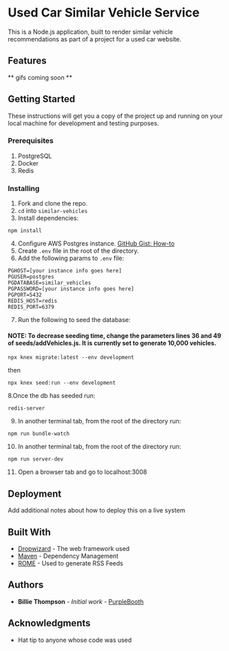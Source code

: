 # Used Car Similar Vehicle Service

This is a Node.js application, built to render similar vehicle recommendations as part of a project for a used car website.
## Features
** gifs coming soon **


## Getting Started

These instructions will get you a copy of the project up and running on your local machine for development and testing purposes.

### Prerequisites

1. PostgreSQL
2. Docker
3. Redis

### Installing

1. Fork and clone the repo.
2. `cd` into `similar-vehicles`
3. Install dependencies:

```
npm install
```

4. Configure AWS Postgres instance. [GitHub Gist: How-to](https://gist.github.com/matt-winzer/266ae9930264faf8d02a065e9611b614)
5. Create `.env` file in the root of the directory.
6. Add the following params to `.env` file:
```
PGHOST=[your instance info goes here]
PGUSER=postgres
PGDATABASE=similar_vehicles
PGPASSWORD=[your instance info goes here]
PGPORT=5432
REDIS_HOST=redis
REDIS_PORT=6379
```
7. Run the following to seed the database:
#### NOTE: To decrease seeding time, change the parameters lines 36 and 49 of seeds/addVehicles.js. It is currently set to generate 10,000 vehicles.

```
npx knex migrate:latest --env development
```
then
```
npx knex seed:run --env development
```
8.Once the db has seeded run:
```
redis-server
```
9. In another terminal tab, from the root of the directory run:
```
npm run bundle-watch
```
10. In another terminal tab, from the root of the directory run:
```
npm run server-dev
```
11. Open a browser tab and go to localhost:3008


## Deployment

Add additional notes about how to deploy this on a live system

## Built With

* [Dropwizard](http://www.dropwizard.io/1.0.2/docs/) - The web framework used
* [Maven](https://maven.apache.org/) - Dependency Management
* [ROME](https://rometools.github.io/rome/) - Used to generate RSS Feeds

## Authors

* **Billie Thompson** - *Initial work* - [PurpleBooth](https://github.com/PurpleBooth)

## Acknowledgments

* Hat tip to anyone whose code was used
